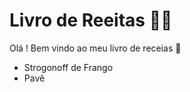 # Livro de Reeitas :man_cook:

Olá ! Bem vindo ao meu livro de receias :book:

- Strogonoff de Frango
- Pavê
